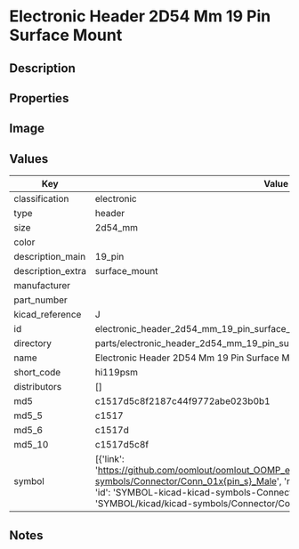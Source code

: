# Electronic Header 2D54 Mm 19 Pin Surface Mount

## Description

## Properties


## Image


## Values

| Key | Value |
| --- | --- |
| classification | electronic |
| type | header |
| size | 2d54_mm |
| color |  |
| description_main | 19_pin |
| description_extra | surface_mount |
| manufacturer |  |
| part_number |  |
| kicad_reference | J |
| id | electronic_header_2d54_mm_19_pin_surface_mount |
| directory | parts/electronic_header_2d54_mm_19_pin_surface_mount |
| name | Electronic Header 2D54 Mm 19 Pin Surface Mount |
| short_code | hi119psm |
| distributors | [] |
| md5 | c1517d5c8f2187c44f9772abe023b0b1 |
| md5_5 | c1517 |
| md5_6 | c1517d |
| md5_10 | c1517d5c8f |
| symbol | [{'link': 'https://github.com/oomlout/oomlout_OOMP_eda_V2/tree/main/SYMBOL/kicad/kicad-symbols/Connector/Conn_01x{pin_s}_Male', 'name': 'Connector : Conn_01x19_Male', 'id': 'SYMBOL-kicad-kicad-symbols-Connector-Conn_01x19_Male', 'directory': 'SYMBOL/kicad/kicad-symbols/Connector/Conn_01x19_Male/'}] |

## Notes

